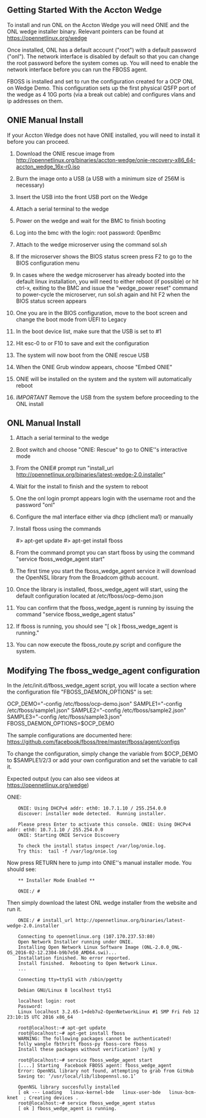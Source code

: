 Getting Started With the Accton Wedge
------------------------------------------------
To install and run ONL on the Accton Wedge you will need ONIE and 
the ONL wedge installer binary. Relevant pointers can be found at
https://opennetlinux.org/wedge

Once installed, ONL has a default account ("root") with a default password 
("onl").  The network interface is disabled by default so that you can change 
the root password before the system comes up.  You will need to enable the
network interface before you can run the FBOSS agent.

FBOSS is installed and set to run the configuration created for a OCP ONL
on Wedge Demo.  This configuration sets up the first physical QSFP port of 
the wedge as 4 10G ports (via a break out cable) and configures vlans and 
ip addresses on them.

ONIE Manual Install
------------------------------------------------
If your Accton Wedge does not have ONIE installed, you will need to install
it before you can proceed.

1) Download the ONIE rescue image from http://opennetlinux.org/binaries/accton-wedge/onie-recovery-x86_64-accton_wedge_16x-r0.iso

2) Burn the image onto a USB (a USB with a minimum size of 256M is necessary)

3) Insert the USB into the front USB port on the Wedge

4) Attach a serial terminal to the wedge

5) Power on the wedge and wait for the BMC to finish booting

6) Log into the bmc with the login: root password: 0penBmc

7) Attach to the wedge microserver using the command sol.sh

8) If the microserver shows the BIOS status screen press F2 to go to the BIOS 
configuration menu

9) In cases where the wedge microserver has already booted into the default 
linux installation, you will need to either reboot (if possible) or hit ctrl-x, exiting to the BMC and issue the "wedge_power reset" command to power-cycle the
microserver, run sol.sh again and hit F2 when the BIOS status screen appears

10) One you are in the BIOS configuration, move to the boot screen and change
the boot mode from UEFI to Legacy

11) In the boot device list, make sure that the USB is set to #1

12) Hit esc-0 to or F10 to save and exit the configuration

13) The system will now boot from the ONIE rescue USB

14) When the ONIE Grub window appears, choose "Embed ONIE"

15) ONIE will be installed on the system and the system will automatically
reboot

16) *IMPORTANT* Remove the USB from the system before proceeding to the ONL install

ONL Manual Install
------------------------------------------------
1) Attach a serial terminal to the wedge

2) Boot switch and choose "ONIE: Rescue" to go to ONIE''s interactive mode

3) From the ONIE# prompt run "install_url http://opennetlinux.org/binaries/latest-wedge-2.0.installer"

4) Wait for the install to finish and the system to reboot

5) One the onl login prompt appears login with the username root and the
password "onl"

6) Configure the ma1 interface either via dhcp (dhclient ma1) or manually

7) Install fboss using the commands

    #> apt-get update
    #> apt-get install fboss

8) From the command prompt you can start fboss by using the command 
"service fboss_wedge_agent start"

9) The first time you start the fboss_wedge_agent service it will download 
the OpenNSL library from the Broadcom github account.

10) Once the library is installed, fboss_wedge_agent will start, using the
default configuration located at /etc/fboss/ocp-demo.json

11) You can confirm that the fboss_wedge_agent is running by issuing the
command "service fboss_wedge_agent status"

12) If fboss is running, you should see "[ ok ] fboss_wedge_agent is running."

13) You can now execute the fboss_route.py script and configure the system.

Modifying The fboss_wedge_agent configuration
------------------------------------------------
In the /etc/init.d/fboss_wedge_agent script, you will locate a section where
the configuration file "FBOSS_DAEMON_OPTIONS" is set:

OCP_DEMO="-config /etc/fboss/ocp-demo.json"
SAMPLE1="-config /etc/fboss/sample1.json"
SAMPLE2="-config /etc/fboss/sample2.json"
SAMPLE3="-config /etc/fboss/sample3.json"
FBOSS_DAEMON_OPTIONS=$OCP_DEMO

The sample configurations are documented here: https://github.com/facebook/fboss/tree/master/fboss/agent/configs

To change the configuration, simply change the variable from $OCP_DEMO to $SAMPLE1/2/3 or add your own configuration and set the variable to call it.


Expected output (you can also see videos at https://opennetlinux.org/wedge)

ONIE:
                     
        ONIE: Using DHCPv4 addr: eth0: 10.7.1.10 / 255.254.0.0
        discover: installer mode detected.  Running installer.

        Please press Enter to activate this console. ONIE: Using DHCPv4 addr: eth0: 10.7.1.10 / 255.254.0.0
        ONIE: Starting ONIE Service Discovery

        To check the install status inspect /var/log/onie.log.
        Try this:  tail -f /var/log/onie.log

Now press RETURN here to jump into ONIE''s manual installer mode.  You should see:

        ** Installer Mode Enabled **

        ONIE:/ # 

Then simply download the latest ONL wedge installer from the website and run it.

        ONIE:/ # install_url http://opennetlinux.org/binaries/latest-wedge-2.0.installer

        Connecting to opennetlinux.org (107.170.237.53:80)
        Open Network Installer running under ONIE.
        Installing Open Network Linux Software Image (ONL-2.0.0_ONL-OS_2016-02-12.2304-b9b7e50_AMD64.swi)...
        Installation finished. No error reported.
        Install finished.  Rebooting to Open Network Linux.
        ...

        Connecting tty=ttyS1 with /sbin/pgetty

        Debian GNU/Linux 8 localhost ttyS1

        localhost login: root
        Password:
        Linux localhost 3.2.65-1+deb7u2-OpenNetworkLinux #1 SMP Fri Feb 12 23:10:15 UTC 2016 x86_64

        root@localhost:~# apt-get update
        root@localhost:~# apt-get install fboss
        WARNING: The following packages cannot be authenticated!
        folly wangle fbthrift fboss-py fboss-core fboss
        Install these packages without verification? [y/N] y

        root@localhost:~# service fboss_wedge_agent start
        [....] Starting  Facebook FBOSS agent: fboss_wedge_agent
        Error: OpenNSL library not found, attempting to grab from GitHub
        Saving to: ‘/usr/local/lib/libopennsl.so.1’

        OpenNSL library succesfully installed
        [ ok --- Loading   linux-kernel-bde   linux-user-bde   linux-bcm-knet  ; Creating devices .
        root@localhost:~# service fboss_wedge_agent status
        [ ok ] fboss_wedge_agent is running.
